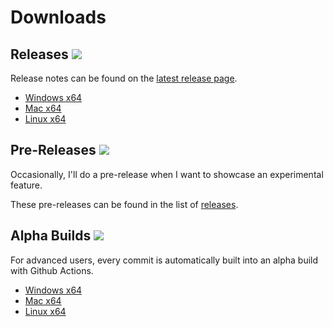 # Downloads 

## Releases [![](https://img.shields.io/github/v/release/AssetRipper/AssetRipper)](https://github.com/AssetRipper/AssetRipper/releases/latest)

Release notes can be found on the [latest release page](https://github.com/AssetRipper/AssetRipper/releases/latest).

* [Windows x64](https://github.com/AssetRipper/AssetRipper/releases/latest/download/AssetRipper_win_x64.zip)
* [Mac x64](https://github.com/AssetRipper/AssetRipper/releases/latest/download/AssetRipper_mac_x64.zip)
* [Linux x64](https://github.com/AssetRipper/AssetRipper/releases/latest/download/AssetRipper_linux_x64.zip)

## Pre-Releases [![](https://img.shields.io/github/v/release/AssetRipper/AssetRipper?include_prereleases&label=pre-release)](https://github.com/AssetRipper/AssetRipper/releases)

Occasionally, I'll do a pre-release when I want to showcase an experimental feature. 

These pre-releases can be found in the list of [releases](https://github.com/AssetRipper/AssetRipper/releases).

## Alpha Builds [![](https://img.shields.io/github/workflow/status/AssetRipper/AssetRipper/Publish/master)](https://nightly.link/AssetRipper/AssetRipper/workflows/publish/master)

For advanced users, every commit is automatically built into an alpha build with Github Actions. 

* [Windows x64](https://nightly.link/AssetRipper/AssetRipper/workflows/publish/master/AssetRipper_win_x64.zip)
* [Mac x64](https://nightly.link/AssetRipper/AssetRipper/workflows/publish/master/AssetRipper_mac_x64.zip)
* [Linux x64](https://nightly.link/AssetRipper/AssetRipper/workflows/publish/master/AssetRipper_linux_x64.zip)
